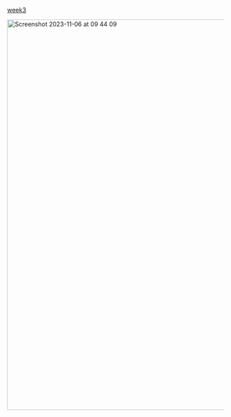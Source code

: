 [week3](week3.md)

<img width="908" alt="Screenshot 2023-11-06 at 09 44 09" src="https://github.com/terinet/MCA-2023/assets/86026783/b0e6c30a-1a83-47c8-b3b0-5b3ca262425e">
